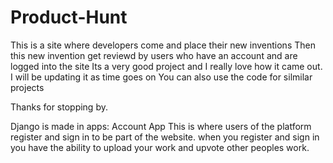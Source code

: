 # Product-Hunt
This is a site where developers come and place their new inventions 
Then this new invention get reviewd by users who have an account and are logged into the site 
Its a very good project and I really love how it came out.
I will be updating it as time goes on
You can also use the code for silmilar projects 

Thanks for stopping by.

Django is made in apps:
Account App
This is where users of the platform register and sign in to be part of the website. when you register and sign in you have the ability to upload your work and upvote other peoples work. 
